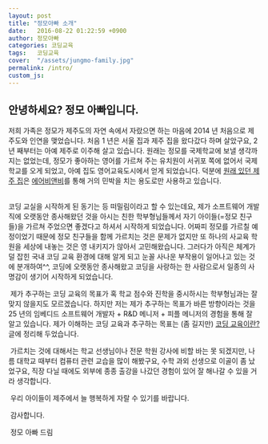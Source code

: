 ```yaml
---
layout: post
title: "정모아빠 소개"
date:   2016-08-22 01:22:59 +0900
author: 정모아빠
categories: 코딩교육
tags:	코딩교육
cover:  "/assets/jungmo-family.jpg"
permalink: /intro/
custom_js:
---
```


## 안녕하세요? 정모 아빠입니다.

저희 가족은 정모가 제주도의 자연 속에서 자랐으면 하는 마음에 2014 년 처음으로 제주도와 인연을 맺었습니다. 처음 1 년은 서울 집과 제주 집을 왔다갔다 하며 살았구요, 2 년 째부터는 아예 제주로 이주해 살고 있습니다. 원래는 정모를 국제학교에 보낼 생각까지는 없었는데, 정모가 좋아하는 영어를 가르쳐 주는 유치원이 서귀포 쪽에 없어서 국제학교를 오게 되었고, 아예 집도 영어교육도시에서 얻게 되었습니다. 덕분에 [원래 있던 제주 집](https://blog.naver.com/ryuci0225)은 [에어비앤비](https://www.airbnb.co.kr/rooms/2849334)를 통해 거의 민박을 치는 용도로만 사용하고 있습니다.  
​

코딩 교실을 시작하게 된 동기는 등 떠밀림이라고 할 수 있는데요, 제가 소프트웨어 개발직에 오랫동안 종사해왔던 것을 아시는 친한 학부형님들께서 자기 아이들(=정모 친구들)을 가르쳐 주었으면 좋겠다고 하셔서 시작하게 되었습니다. 어짜피 정모를 가르칠 예정이었기 때문에 정모 친구들을 함께 가르치는 것은 문제가 없지만 또 하나의 사교육 학원을 세상에 내놓는 것은 영 내키지가 않아서 고민해왔습니다. 그러다가 아직은 체계가 덜 잡힌 국내 코딩 교육 환경에 대해 알게 되고 눈꼴 사나운 부작용이 일어나고 있는 것에 분개하여^^, 코딩에 오랫동안 종사해왔고 코딩을 사랑하는 한 사람으로서 일종의 사명감이 생기어 시작하게 되었습니다.

​
제가 추구하는 코딩 교육의 목표가 혹 학교 점수와 진학을 중시하시는 학부형님과는 잘 맞지 않을지도 모르겠습니다. 하지만 저는 제가 추구하는 목표가 바른 방향이라는 것을 25 년의 임베디드 소프트웨어 개발자 + R&D 메니저 + 피플 메니저의 경험을 통해 잘 알고 있습니다. 제가 이해하는 코딩 교육과 추구하는 목표는 (좀 길지만) [코딩 교육이란?](/coding_edu/) 글에 정리해 두었습니다.  

​
가르치는 것에 대해서는 학교 선생님이나 전문 학원 강사에 비할 바는 못 되겠지만, 나름 대학교 때부터 컴퓨터 관련 교습을 많이 해봤구요, 수학 과외 선생으로 이골이 좀 났었구요, 직장 다닐 때에도 외부에 종종 출강을 나갔던 경험이 있어 잘 해나갈 수 있을 거라 생각합니다.

​
우리 아이들이 제주에서 늘 행복하게 자랄 수 있기를 바랍니다.

​
감사합니다.

​
​정모 아빠 드림
